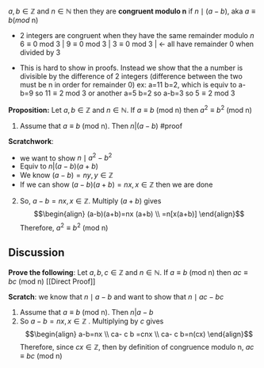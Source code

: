 $a,b\in\mathbb{Z} \text{ and } n\in\mathbb{N}$ then they are **congruent modulo n** if $n \mid(a-b)$, aka $a \equiv b (mod \text{ n})$

- 2 integers are congruent when they have the same remainder modulo $n$
$6 \equiv 0 \text{ mod 3}$ | $9 \equiv 0 \text{ mod 3}$  | $3 \equiv 0 \text{ mod 3}$  | <- all have remainder 0 when divided by 3

- This is hard to show in proofs. Instead we show that the a number is divisible by the difference of 2 integers (difference between the two must be n in order for remainder 0)
ex: 
a=11 b=2, which is equiv to a-b=9 so $11 \equiv 2 \text{ mod 3}$ 
or another a=5 b=2 so a-b=3 so $5 \equiv 2 \text{ mod 3}$

**Proposition:** Let $a, b \in \mathbb{Z}$ and $n \in \mathbb{N}$. If $a \equiv b \text{ (mod n)}$ then $a^{2}\equiv b^{2}\text{ (mod n)}$
1. Assume that $a \equiv b \text{ (mod n)}$. Then $n | (a-b)$ #proof

**Scratchwork**:
- we want to show $n \mid a ^{2} -b^{2}$
- Equiv to $n | (a-b)(a+b)$
- We know $(a-b) = n y, y \in\mathbb{Z}$
- If we can show $(a-b)(a+b) = nx, x \in\mathbb{Z}$ then we are done

2. So, $a-b=nx, x\in \mathbb{Z}$. Multiply $(a+b)$ gives 
$$\begin{align}
(a-b)(a+b)=nx (a+b) \\
=n[x(a+b)]
\end{align}$$
Therefore, $a^{2}\equiv b^{2}\text{ (mod n)}$

## Discussion
**Prove the following**: Let $a, b, c \in \mathbb{Z}$ and $n \in \mathbb{N}$. If $a\equiv b\text{ (mod n)}$ then $ac \equiv bc\text{ (mod n)}$
[[Direct Proof]] 

**Scratch**: we know that $n \mid a-b$ and want to show that $n \mid ac-bc$

1. Assume that $a\equiv b\text{ (mod n)}$. Then $n |a-b$
2. So $a-b=nx, x\in\mathbb{Z}$ . Multiplying by $c$ gives
$$\begin{align}
a-b=nx \\
ca- c b =cnx \\
ca- c b=n(cx)
\end{align}$$
Therefore, since $cx \in \mathbb{Z}$, then by definition of congruence modulo n, $ac \equiv bc \text{ (mod n)}$
